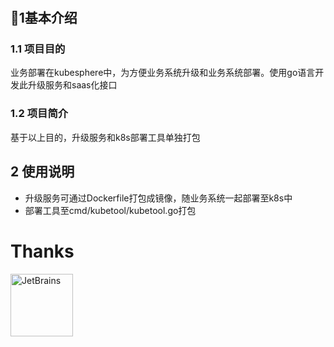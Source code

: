 #
## 🌱1基本介绍
### 1.1 项目目的
业务部署在kubesphere中，为方便业务系统升级和业务系统部署。使用go语言开发此升级服务和saas化接口
### 1.2 项目简介
基于以上目的，升级服务和k8s部署工具单独打包

## 2 使用说明
- 升级服务可通过Dockerfile打包成镜像，随业务系统一起部署至k8s中
- 部署工具至cmd/kubetool/kubetool.go打包
# Thanks
<a href="https://www.jetbrains.com/?from=gjing1st@gmail.com"><img src="https://gitee.com/gjing1st/images/raw/master/JetBrains.png" width="100" alt="JetBrains"/></a>


